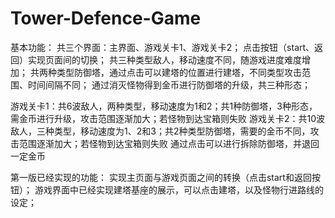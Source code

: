 # Tower-Defence-Game
基本功能：
共三个界面：主界面、游戏关卡1、游戏关卡2；
点击按钮（start、返回）实现页面间的切换；
共三种类型敌人，移动速度不同，随游戏进度难度增加；
共两种类型防御塔，通过点击可以建塔的位置进行建塔，不同类型攻击范围、时间间隔不同；
通过消灭怪物得到金币进行防御塔的升级，共三种形态；

游戏关卡1：共6波敌人，两种类型，移动速度为1和2；共1种防御塔，3种形态，需金币进行升级，攻击范围逐渐加大；若怪物到达宝箱则失败
游戏关卡2：共10波敌人，三种类型，移动速度为1、2和3；共2种类型防御塔，需要的金币不同，攻击范围逐渐加大；若怪物到达宝箱则失败
通过点击可以进行拆除防御塔，并退回一定金币


第一版已经实现的功能：
实现主页面与游戏页面之间的转换（点击start和返回按钮）；
游戏界面中已经实现建塔基座的展示，可以点击建塔，以及怪物行进路线的设定；

